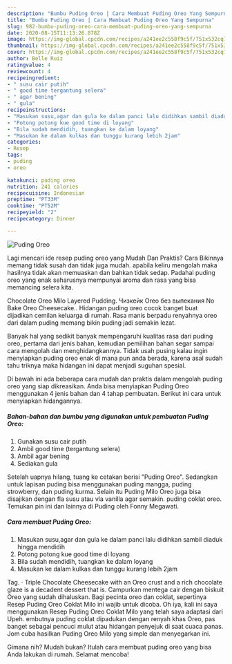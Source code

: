 ```yaml
---
description: "Bumbu Puding Oreo | Cara Membuat Puding Oreo Yang Sempurna"
title: "Bumbu Puding Oreo | Cara Membuat Puding Oreo Yang Sempurna"
slug: 982-bumbu-puding-oreo-cara-membuat-puding-oreo-yang-sempurna
date: 2020-08-15T11:13:26.878Z
image: https://img-global.cpcdn.com/recipes/a241ee2c558f9c5f/751x532cq70/puding-oreo-foto-resep-utama.jpg
thumbnail: https://img-global.cpcdn.com/recipes/a241ee2c558f9c5f/751x532cq70/puding-oreo-foto-resep-utama.jpg
cover: https://img-global.cpcdn.com/recipes/a241ee2c558f9c5f/751x532cq70/puding-oreo-foto-resep-utama.jpg
author: Belle Ruiz
ratingvalue: 4
reviewcount: 4
recipeingredient:
- " susu cair putih"
- " good time tergantung selera"
- " agar bening"
- " gula"
recipeinstructions:
- "Masukan susu,agar dan gula ke dalam panci lalu didihkan sambil diaduk hingga mendidih"
- "Potong potong kue good time di loyang"
- "Bila sudah mendidih, tuangkan ke dalam loyang"
- "Masukan ke dalam kulkas dan tunggu kurang lebih 2jam"
categories:
- Resep
tags:
- puding
- oreo

katakunci: puding oreo 
nutrition: 241 calories
recipecuisine: Indonesian
preptime: "PT33M"
cooktime: "PT52M"
recipeyield: "2"
recipecategory: Dinner

---
```



![Puding Oreo](https://img-global.cpcdn.com/recipes/a241ee2c558f9c5f/751x532cq70/puding-oreo-foto-resep-utama.jpg)

Lagi mencari ide resep puding oreo yang Mudah Dan Praktis? Cara Bikinnya memang tidak susah dan tidak juga mudah. apabila keliru mengolah maka hasilnya tidak akan memuaskan dan bahkan tidak sedap. Padahal puding oreo yang enak seharusnya mempunyai aroma dan rasa yang bisa memancing selera kita.

Chocolate Oreo Milo Layered Pudding. Чизкейк Oreo без выпекания No Bake Oreo Cheesecake.. Hidangan puding oreo cocok banget buat dijadikan cemilan keluarga di rumah. Rasa manis berpadu renyahnya oreo dari dalam puding memang bikin puding jadi semakin lezat.

Banyak hal yang sedikit banyak mempengaruhi kualitas rasa dari puding oreo, pertama dari jenis bahan, kemudian pemilihan bahan segar sampai cara mengolah dan menghidangkannya. Tidak usah pusing kalau ingin menyiapkan puding oreo enak di mana pun anda berada, karena asal sudah tahu triknya maka hidangan ini dapat menjadi suguhan spesial.


Di bawah ini ada beberapa cara mudah dan praktis dalam mengolah puding oreo yang siap dikreasikan. Anda bisa menyiapkan Puding Oreo menggunakan 4 jenis bahan dan 4 tahap pembuatan. Berikut ini cara untuk menyiapkan hidangannya.

<!--inarticleads1-->

##### Bahan-bahan dan bumbu yang digunakan untuk pembuatan Puding Oreo:

1. Gunakan  susu cair putih
1. Ambil  good time (tergantung selera)
1. Ambil  agar bening
1. Sediakan  gula


Setelah uapnya hilang, tuang ke cetakan berisi &#34;Puding Oreo&#34;. Sedangkan untuk lapisan puding bisa menggunakan puding mangga, puding strowberry, dan puding kurma. Selain itu Puding Milo Oreo juga bisa disajikan dengan fla susu atau vla vanilla agar semakin. puding coklat oreo. Temukan pin ini dan lainnya di Puding oleh Fonny Megawati. 

<!--inarticleads2-->

##### Cara membuat Puding Oreo:

1. Masukan susu,agar dan gula ke dalam panci lalu didihkan sambil diaduk hingga mendidih
1. Potong potong kue good time di loyang
1. Bila sudah mendidih, tuangkan ke dalam loyang
1. Masukan ke dalam kulkas dan tunggu kurang lebih 2jam


Tag. · Triple Chocolate Cheesecake with an Oreo crust and a rich chocolate glaze is a decadent dessert that is. Campurkan mentega cair dengan biskuit Oreo yang sudah dihaluskan. Bagi pecinta oreo dan coklat, sepertinya Resep Puding Oreo Coklat Milo ini wajib untuk dicoba. Oh iya, kali ini saya menggunakan Resep Puding Oreo Coklat Milo yang telah saya adaptasi dari Upeh. embutnya puding coklat dipadukan dengan renyah khas Oreo, pas banget sebagai pencuci mulut atau hidangan penyejuk di saat cuaca panas. Jom cuba hasilkan Puding Oreo Milo yang simple dan menyegarkan ini. 

Gimana nih? Mudah bukan? Itulah cara membuat puding oreo yang bisa Anda lakukan di rumah. Selamat mencoba!
